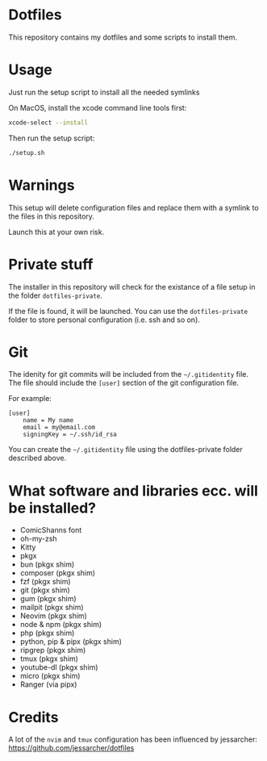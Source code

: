 # Dotfiles 

This repository contains my dotfiles and some scripts to install them.

# Usage

Just run the setup script to install all the needed symlinks

On MacOS, install the xcode command line tools first:

```bash
xcode-select --install
```

Then run the setup script:

```bash
./setup.sh
```

# Warnings

This setup will delete configuration files and replace them with a symlink to
the files in this repository.

Launch this at your own risk.

# Private stuff
The installer in this repository will check for the existance of a file setup
in the folder `dotfiles-private`.

If the file is found, it will be launched. You can use the `dotfiles-private`
folder to store personal configuration (i.e. ssh and so on).

# Git

The idenity for git commits will be included from the `~/.gitidentity` file.
The file should include the `[user]` section of the git configuration file.

For example:

```gitconfig
[user]
    name = My name
    email = my@email.com
    signingKey = ~/.ssh/id_rsa
```

You can create the `~/.gitidentity` file using the dotfiles-private folder described above.

# What software and libraries ecc. will be installed?

- ComicShanns font
- oh-my-zsh
- Kitty
- pkgx
- bun (pkgx shim)
- composer (pkgx shim)
- fzf (pkgx shim)
- git (pkgx shim)
- gum (pkgx shim)
- mailpit (pkgx shim)
- Neovim (pkgx shim)
- node & npm (pkgx shim)
- php (pkgx shim)
- python, pip & pipx (pkgx shim)
- ripgrep (pkgx shim)
- tmux (pkgx shim)
- youtube-dl (pkgx shim)
- micro (pkgx shim)
- Ranger (via pipx)

# Credits
A lot of the `nvim` and `tmux` configuration has been influenced by
jessarcher: https://github.com/jessarcher/dotfiles
